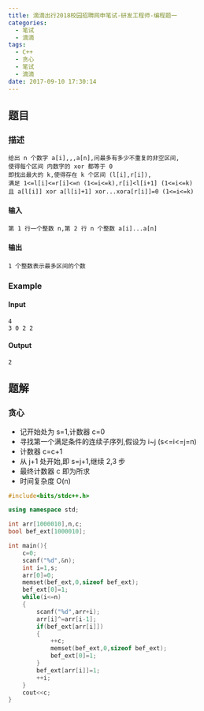 ```yaml
---
title: 滴滴出行2018校园招聘网申笔试-研发工程师-编程题一
categories:
  - 笔试
  - 滴滴
tags:
  - C++
  - 贪心
  - 笔试
  - 滴滴
date: 2017-09-10 17:30:14
---
```

## 题目
### 描述
	给出 n 个数字 a[i],,,a[n],问最多有多少不重复的非空区间,
	使得每个区间 内数字的 xor 都等于 0
	即找出最大的 k,使得存在 k 个区间 (l[i],r[i]),
	满足 1<=l[i]<=r[i]<=n (1<=i<=k),r[i]<l[i+1] (1<=i<=k)
	且 a[l[i]] xor a[l[i]+1] xor...xora[r[i]]=0 (1<=i<=k)

#### 输入
	第 1 行一个整数 n,第 2 行 n 个整数 a[i]...a[n]

#### 输出
	1 个整数表示最多区间的个数

### Example
#### Input
	4
	3 0 2 2

#### Output
	2

## 题解
### 贪心
* 记开始处为 s=1,计数器 c=0
* 寻找第一个满足条件的连续子序列,假设为 i~j (s<=i<=j=n)
* 计数器 c=c+1
* 从 j+1 处开始,即 s=j+1,继续 2,3 步
* 最终计数器 c 即为所求
* 时间复杂度 O(n)

```cpp
#include<bits/stdc++.h>

using namespace std;

int arr[1000010],n,c;
bool bef_ext[1000010];

int main(){
    c=0;
    scanf("%d",&n);
    int i=1,s;
    arr[0]=0;
    memset(bef_ext,0,sizeof bef_ext);
    bef_ext[0]=1;
    while(i<=n)
    {
        scanf("%d",arr+i);
        arr[i]^=arr[i-1];
        if(bef_ext[arr[i]])
        {
            ++c;
            memset(bef_ext,0,sizeof bef_ext);
            bef_ext[0]=1;
        }
        bef_ext[arr[i]]=1;
        ++i;
    }
    cout<<c;
}

```
